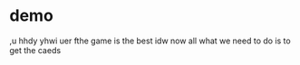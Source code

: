 # demo 



,u hhdy yhwi  uer fthe game is the best idw
now all what we need to do is to get the
caeds
